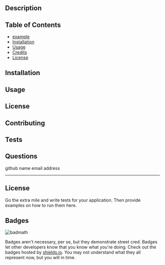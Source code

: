 # <Your-Project-Title>

## Description

## Table of Contents

- [example](#example)
- [Installation](#installation)
- [Usage](#usage)
- [Credits](#credits)
- [License](#license)

## Installation

## Usage

## License

## Contributing

## Tests

## Questions

github name
email address

---

## License

Go the extra mile and write tests for your application. Then provide examples on how to run them here.

## Badges

![badmath](https://img.shields.io/github/languages/top/lernantino/badmath)

Badges aren't necessary, per se, but they demonstrate street cred. Badges let other developers know that you know what you're doing. Check out the badges hosted by [shields.io](https://shields.io/). You may not understand what they all represent now, but you will in time.

